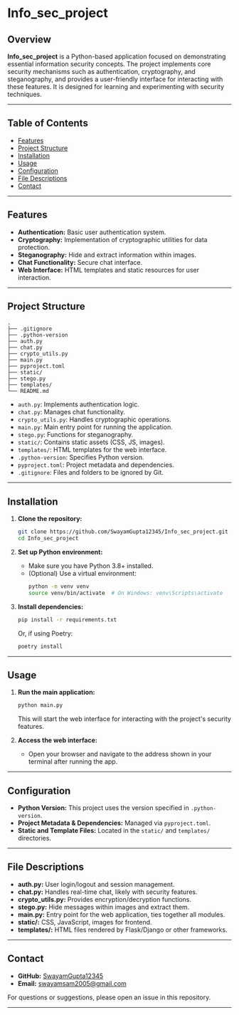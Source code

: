 # Info_sec_project

## Overview

**Info_sec_project** is a Python-based application focused on demonstrating essential information security concepts. The project implements core security mechanisms such as authentication, cryptography, and steganography, and provides a user-friendly interface for interacting with these features. It is designed for learning and experimenting with security techniques.

---

## Table of Contents

- [Features](#features)
- [Project Structure](#project-structure)
- [Installation](#installation)
- [Usage](#usage)
- [Configuration](#configuration)
- [File Descriptions](#file-descriptions)
- [Contact](#contact)

---

## Features

- **Authentication:** Basic user authentication system.
- **Cryptography:** Implementation of cryptographic utilities for data protection.
- **Steganography:** Hide and extract information within images.
- **Chat Functionality:** Secure chat interface.
- **Web Interface:** HTML templates and static resources for user interaction.

---

## Project Structure

```
.
├── .gitignore
├── .python-version
├── auth.py
├── chat.py
├── crypto_utils.py
├── main.py
├── pyproject.toml
├── static/
├── stego.py
├── templates/
└── README.md
```

- `auth.py`: Implements authentication logic.
- `chat.py`: Manages chat functionality.
- `crypto_utils.py`: Handles cryptographic operations.
- `main.py`: Main entry point for running the application.
- `stego.py`: Functions for steganography.
- `static/`: Contains static assets (CSS, JS, images).
- `templates/`: HTML templates for the web interface.
- `.python-version`: Specifies Python version.
- `pyproject.toml`: Project metadata and dependencies.
- `.gitignore`: Files and folders to be ignored by Git.

---

## Installation

1. **Clone the repository:**
   ```bash
   git clone https://github.com/SwayamGupta12345/Info_sec_project.git
   cd Info_sec_project
   ```

2. **Set up Python environment:**
   - Make sure you have Python 3.8+ installed.
   - (Optional) Use a virtual environment:
     ```bash
     python -m venv venv
     source venv/bin/activate  # On Windows: venv\Scripts\activate
     ```

3. **Install dependencies:**
   ```bash
   pip install -r requirements.txt
   ```
   Or, if using Poetry:
   ```bash
   poetry install
   ```

---

## Usage

1. **Run the main application:**
   ```bash
   python main.py
   ```
   This will start the web interface for interacting with the project's security features.

2. **Access the web interface:**
   - Open your browser and navigate to the address shown in your terminal after running the app.

---

## Configuration

- **Python Version:** This project uses the version specified in `.python-version`.
- **Project Metadata & Dependencies:** Managed via `pyproject.toml`.
- **Static and Template Files:** Located in the `static/` and `templates/` directories.

---

## File Descriptions

- **auth.py:** User login/logout and session management.
- **chat.py:** Handles real-time chat, likely with security features.
- **crypto_utils.py:** Provides encryption/decryption functions.
- **stego.py:** Hide messages within images and extract them.
- **main.py:** Entry point for the web application, ties together all modules.
- **static/:** CSS, JavaScript, images for frontend.
- **templates/:** HTML files rendered by Flask/Django or other frameworks.

---

## Contact

- **GitHub:** [SwayamGupta12345](https://github.com/SwayamGupta12345)
- **Email:**  swayamsam2005@gmail.com

For questions or suggestions, please open an issue in this repository.

---


